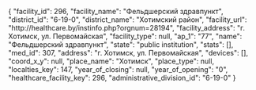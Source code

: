 {
    "facility_id": 296,
    "facility_name": "Фельдшерский здравпункт",
    "district_id": "6-19-0",
    "district_name": "Хотимский район",
    "facility_url": "http:\/\/healthcare.by\/instinfo.php?orgnum=28194",
    "facility_address": "г. Хотимск, ул. Первомайская",
    "facility_type": null,
    "ap_1": "77",
    "name": "Фельдшерский здравпункт",
    "state": "public institution",
    "stats": [],
    "med_id": 307,
    "address": "г. Хотимск, ул. Первомайская",
    "devices": [],
    "coord_x_y": null,
    "place_name": "Хотимск",
    "place_type": null,
    "localties_key": 147,
    "year_of_closing": null,
    "year_of_opening": "0",
    "healthcare_facility_key": 296,
    "administrative_division_id": "6-19-0"
}